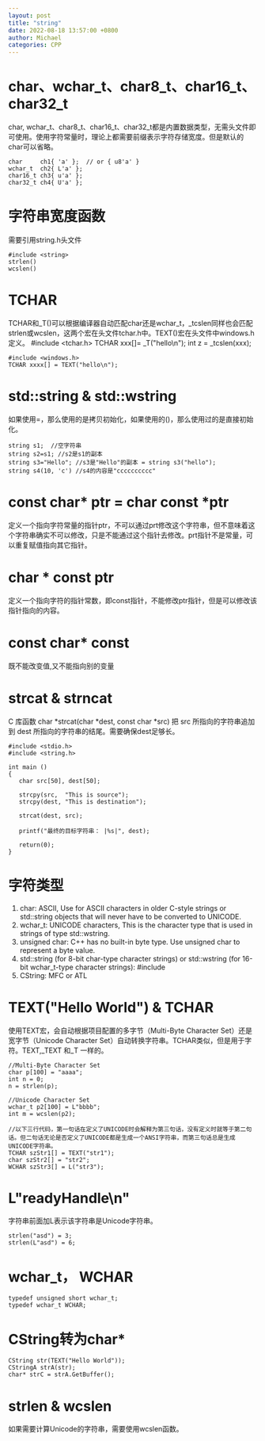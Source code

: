 ```yaml
---
layout: post
title: "string"
date: 2022-08-18 13:57:00 +0800
author: Michael
categories: CPP
---
```


# char、wchar_t、char8_t、char16_t、char32_t
char, wchar_t、char8_t、char16_t、char32_t都是内置数据类型，无需头文件即可使用。使用字符常量时，理论上都需要前缀表示字符存储宽度。但是默认的char可以省略。

	char     ch1{ 'a' };  // or { u8'a' }
	wchar_t  ch2{ L'a' };
	char16_t ch3{ u'a' };
	char32_t ch4{ U'a' };

# 字符串宽度函数
需要引用string.h头文件

	#include <string>
	strlen()
	wcslen()

# TCHAR
TCHAR和_T()可以根据编译器自动匹配char还是wchar_t，_tcslen同样也会匹配strlen或wcslen，这两个宏在头文件tchar.h中。TEXT()宏在头文件中windows.h定义。
	#include <tchar.h>
	TCHAR xxx[]= _T("hello\n");
	int z = _tcslen(xxx);

	#include <windows.h>
	TCHAR xxxx[] = TEXT("hello\n");

# std::string & std::wstring
如果使用=，那么使用的是拷贝初始化，如果使用的()，那么使用过的是直接初始化。

	string s1;  //空字符串
	string s2=s1; //s2是s1的副本
	string s3="Hello"; //s3是"Hello"的副本 = string s3("hello");
	string s4(10, 'c') //s4的内容是"cccccccccc"

# const char* ptr = char const *ptr
定义一个指向字符常量的指针ptr，不可以通过prt修改这个字符串，但不意味着这个字符串确实不可以修改，只是不能通过这个指针去修改。prt指针不是常量，可以重复赋值指向其它指针。

# char * const ptr
定义一个指向字符的指针常数，即const指针，不能修改ptr指针，但是可以修改该指针指向的内容。

# const char* const
既不能改变值,又不能指向别的变量

# strcat & strncat
C 库函数 char *strcat(char *dest, const char *src) 把 src 所指向的字符串追加到 dest 所指向的字符串的结尾。需要确保dest足够长。

	#include <stdio.h>
	#include <string.h>
	 
	int main ()
	{
	   char src[50], dest[50];
	 
	   strcpy(src,  "This is source");
	   strcpy(dest, "This is destination");
	 
	   strcat(dest, src);
	 
	   printf("最终的目标字符串： |%s|", dest);
	   
	   return(0);
	}

# 字符类型
1. char: ASCII, Use for ASCII characters in older C-style strings or std::string objects that will never have to be converted to UNICODE.
2. wchar_t: UNICODE characters, This is the character type that is used in strings of type std::wstring.
3. unsigned char: C++ has no built-in byte type. Use unsigned char to represent a byte value.
4. std::string (for 8-bit char-type character strings) or std::wstring (for 16-bit wchar_t-type character strings): #include <string>
5. CString: MFC or ATL

# TEXT("Hello World") & TCHAR
使用TEXT宏，会自动根据项目配置的多字节（Multi-Byte Character Set）还是宽字节（Unicode Character Set）自动转换字符串。TCHAR类似，但是用于字符。TEXT,_TEXT 和_T 一样的。  

    //Multi-Byte Character Set
    char p[100] = "aaaa";
    int n = 0;
    n = strlen(p);

    //Unicode Character Set
    wchar_t p2[100] = L"bbbb";
    int m = wcslen(p2);
	
	//以下三行代码，第一句话在定义了UNICODE时会解释为第三句话，没有定义时就等于第二句话。但二句话无论是否定义了UNICODE都是生成一个ANSI字符串，而第三句话总是生成UNICODE字符串。
	TCHAR szStr1[] = TEXT("str1");   
	char szStr2[] = "str2";   
	WCHAR szStr3[] = L("str3");   
	 
# L"readyHandle\n"
字符串前面加L表示该字符串是Unicode字符串。  

	strlen("asd") = 3;   
	strlen(L"asd") = 6;  

# wchar_t， WCHAR

	typedef unsigned short wchar_t;
	typedef wchar_t WCHAR; 

# CString转为char*

	CString str(TEXT("Hello World"));
	CStringA strA(str);
	char* strC = strA.GetBuffer();

# strlen & wcslen
如果需要计算Unicode的字符串，需要使用wcslen函数。